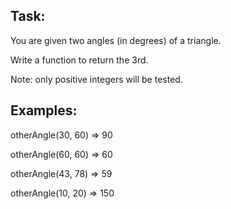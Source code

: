 Task:
-----

You are given two angles (in degrees) of a triangle.

Write a function to return the 3rd.

Note: only positive integers will be tested.


Examples:
---------

otherAngle(30, 60) => 90

otherAngle(60, 60) => 60

otherAngle(43, 78) => 59

otherAngle(10, 20) => 150
